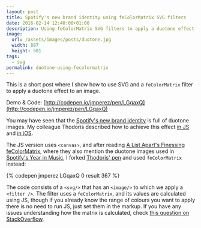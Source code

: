 ```yaml
---
layout: post
title: Spotify's new brand identity using feColorMatrix SVG filters
date: 2016-02-14 12:40:00+01:00
description: Using feColorMatrix SVG filters to apply a duotone effect to an image.
image:
  url: /assets/images/posts/duotone.jpg
  width: 887
  height: 501
tags:
  - svg
permalink: duotone-using-fecolormatrix
---
```


This is a short post where I show how to use SVG and a `feColorMatrix` filter to apply a duotone effect to an image.

<!-- more -->
Demo & Code: [http://codepen.io/jmperez/pen/LGqaxQ](http://codepen.io/jmperez/pen/LGqaxQ)

You may have seen that the [Spotify's new brand identity](http://www.fastcodesign.com/3043547/spotifys-new-look-signals-its-identity-shift) is full of duotone images. My colleague Thodoris described how to achieve this effect [in JS](http://blog.72lions.com/blog/2015/7/7/duotone-in-js) and [in iOS](http://blog.72lions.com/blog/2015/7/18/duotone-in-ios).

The JS version uses `<canvas>`, and after reading [A List Apart's Finessing feColorMatrix](http://alistapart.com/article/finessing-fecolormatrix), where they also mention the duotone images used in [Spotify's Year in Music](https://yearinmusic.spotify.com), I forked [Thodoris' pen](http://codepen.io/72lions/pen/jPzLJX) and used `feColorMatrix` instead:

{% codepen jmperez LGqaxQ 0 result 367 %}

The code consists of a `<svg/>` that has an `<image/>` to which we apply a `<filter />`. The filter uses a `feColorMatrix`, and its values are calculated using JS, though if you already know the range of colours you want to apply there is no need to run JS, just set them in the markup. If you have any issues understanding how the matrix is calculated, check [this question on StackOverflow](http://stackoverflow.com/questions/21977929/match-colors-in-fecolormatrix-filter).
